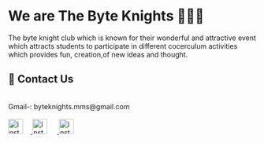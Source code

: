 # We are The Byte Knights 🙋🏻‍♂️

The byte knight club which is known for their wonderful and attractive event which attracts students to participate in
different cocerculum activities which provides fun, creation,of new ideas and thought.

## 📧 Contact Us
<br>
Gmail-: byteknights.mms@gmail.com
<br><br>
<a href="https://www.instagram.com/thebyteknights">
    <img src="https://external-content.duckduckgo.com/iu/?u=https%3A%2F%2Ftse1.mm.bing.net%2Fth%3Fid%3DOIP.LT6pno8qqYybriFMApff2wHaHW%26pid%3DApi&f=1" alt="instagram" height="30px" style="margin-right: 15px;">
</a>
<a href="https://www.facebook.com/profile.php?id=100069116769192">
    <img src="https://external-content.duckduckgo.com/iu/?u=https%3A%2F%2Ftse1.mm.bing.net%2Fth%3Fid%3DOIP.aYVbqEFb2M-SWsBh_LafIQHaHa%26pid%3DApi&f=1" alt="instagram" height="30px" style="margin-right: 20px;">
</a>
<a href="https://www.youtube.com/channel/UCqDxCutv0nzcx0uZrFM76lA">
    <img src="https://external-content.duckduckgo.com/iu/?u=https%3A%2F%2Ftse1.mm.bing.net%2Fth%3Fid%3DOIP.1hX8tUyNC8XTZ8u6BLuGEAHaHa%26pid%3DApi&f=1" alt="instagram" height="30px" style="margin-right: 20px;">
</a>
